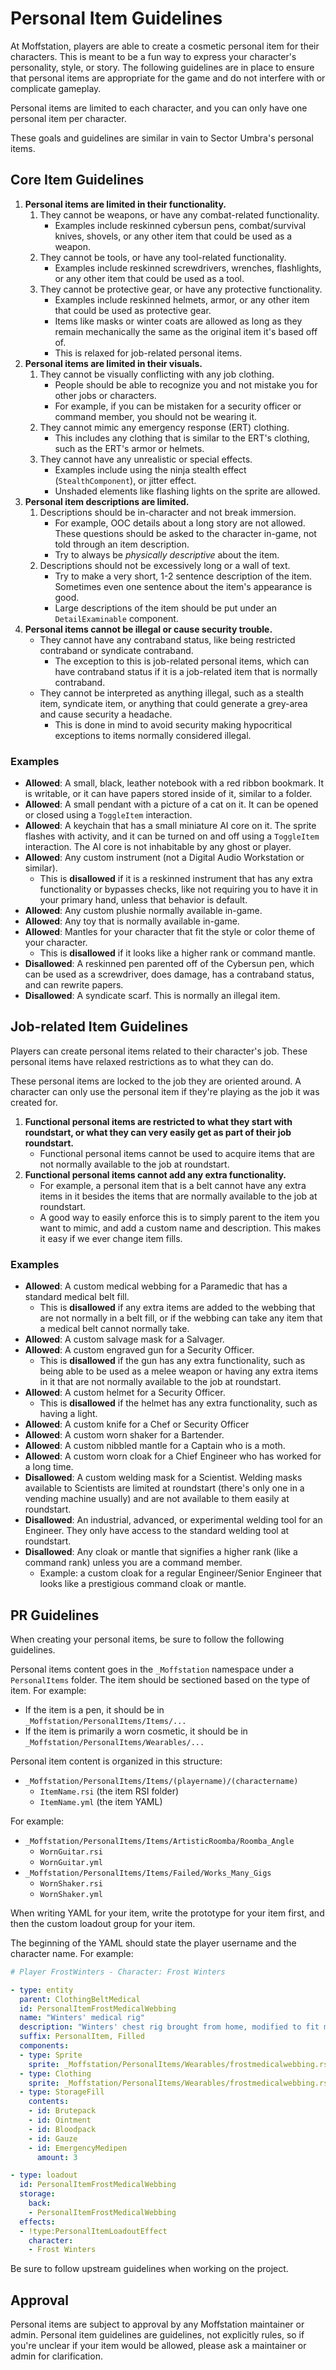 # Personal Item Guidelines
At Moffstation, players are able to create a cosmetic personal item for their characters.
This is meant to be a fun way to express your character's personality, style, or story.
The following guidelines are in place to ensure that personal items are appropriate for the game and do not interfere with or complicate gameplay.

Personal items are limited to each character, and you can only have one personal item per character.

These goals and guidelines are similar in vain to Sector Umbra's personal items.

## Core Item Guidelines
1. **Personal items are limited in their functionality.**
   1. They cannot be weapons, or have any combat-related functionality.
      - Examples include reskinned cybersun pens, combat/survival knives, shovels, or any other item that could be used as a weapon.
   2. They cannot be tools, or have any tool-related functionality.
      - Examples include reskinned screwdrivers, wrenches, flashlights, or any other item that could be used as a tool.
   3. They cannot be protective gear, or have any protective functionality.
      - Examples include reskinned helmets, armor, or any other item that could be used as protective gear.
      - Items like masks or winter coats are allowed as long as they remain mechanically the same as the original item it's based off of.
      - This is relaxed for job-related personal items.
2. **Personal items are limited in their visuals.**
   1. They cannot be visually conflicting with any job clothing.
      - People should be able to recognize you and not mistake you for other jobs or characters.
      - For example, if you can be mistaken for a security officer or command member, you should not be wearing it.
   2. They cannot mimic any emergency response (ERT) clothing.
      - This includes any clothing that is similar to the ERT's clothing, such as the ERT's armor or helmets.
   3. They cannot have any unrealistic or special effects.
      - Examples include using the ninja stealth effect (`StealthComponent`), or jitter effect.
      - Unshaded elements like flashing lights on the sprite are allowed.
3. **Personal item descriptions are limited.**
   1. Descriptions should be in-character and not break immersion.
      - For example, OOC details about a long story are not allowed. These questions should be asked to the character in-game, not told through an item description.
      - Try to always be _physically descriptive_ about the item.
   2. Descriptions should not be excessively long or a wall of text.
      - Try to make a very short, 1-2 sentence description of the item. Sometimes even one sentence about the item's appearance is good.
      - Large descriptions of the item should be put under an `DetailExaminable` component.
4. **Personal items cannot be illegal or cause security trouble.**
   - They cannot have any contraband status, like being restricted contraband or syndicate contraband.
     - The exception to this is job-related personal items, which can have contraband status if it is a job-related item that is normally contraband.
   - They cannot be interpreted as anything illegal, such as a stealth item, syndicate item, or anything that could generate a grey-area and cause security a headache.
     - This is done in mind to avoid security making hypocritical exceptions to items normally considered illegal.

### Examples
- **Allowed**: A small, black, leather notebook with a red ribbon bookmark. It is writable, or it can have papers stored inside of it, similar to a folder.
- **Allowed**: A small pendant with a picture of a cat on it. It can be opened or closed using a `ToggleItem` interaction.
- **Allowed**: A keychain that has a small miniature AI core on it. The sprite flashes with activity, and it can be turned on and off using a `ToggleItem` interaction. The AI core is not inhabitable by any ghost or player.
- **Allowed**: Any custom instrument (not a Digital Audio Workstation or similar).
  - This is **disallowed** if it is a reskinned instrument that has any extra functionality or bypasses checks, like not requiring you to have it in your primary hand, unless that behavior is default.
- **Allowed**: Any custom plushie normally available in-game.
- **Allowed**: Any toy that is normally available in-game.
- **Allowed**: Mantles for your character that fit the style or color theme of your character.
  - This is **disallowed** if it looks like a higher rank or command mantle.
- **Disallowed**: A reskinned pen parented off of the Cybersun pen, which can be used as a screwdriver, does damage, has a contraband status, and can rewrite papers.
- **Disallowed**: A syndicate scarf. This is normally an illegal item.


## Job-related Item Guidelines
Players can create personal items related to their character's job. These personal items have relaxed restrictions as to what they can do.

These personal items are locked to the job they are oriented around. A character can only use the personal item if they're playing as the job it was created for.

1. **Functional personal items are restricted to what they start with roundstart, or what they can very easily get as part of their job roundstart.**
   - Functional personal items cannot be used to acquire items that are not normally available to the job at roundstart.
2. **Functional personal items cannot add any extra functionality.**
   - For example, a personal item that is a belt cannot have any extra items in it besides the items that are normally available to the job at roundstart.
   - A good way to easily enforce this is to simply parent to the item you want to mimic, and add a custom name and description. This makes it easy if we ever change item fills.

### Examples
- **Allowed**: A custom medical webbing for a Paramedic that has a standard medical belt fill.
  - This is **disallowed** if any extra items are added to the webbing that are not normally in a belt fill, or if the webbing can take any item that a medical belt cannot normally take.
- **Allowed**: A custom salvage mask for a Salvager.
- **Allowed**: A custom engraved gun for a Security Officer.
  - This is **disallowed** if the gun has any extra functionality, such as being able to be used as a melee weapon or having any extra items in it that are not normally available to the job at roundstart.
- **Allowed**: A custom helmet for a Security Officer.
  - This is **disallowed** if the helmet has any extra functionality, such as having a light.
- **Allowed**: A custom knife for a Chef or Security Officer
- **Allowed**: A custom worn shaker for a Bartender.
- **Allowed**: A custom nibbled mantle for a Captain who is a moth.
- **Allowed**: A custom worn cloak for a Chief Engineer who has worked for a long time.
- **Disallowed**: A custom welding mask for a Scientist. Welding masks available to Scientists are limited at roundstart (there's only one in a vending machine usually) and are not available to them easily at roundstart.
- **Disallowed**: An industrial, advanced, or experimental welding tool for an Engineer. They only have access to the standard welding tool at roundstart.
- **Disallowed**: Any cloak or mantle that signifies a higher rank (like a command rank) unless you are a command member.
  - Example: a custom cloak for a regular Engineer/Senior Engineer that looks like a prestigious command cloak or mantle.

## PR Guidelines
When creating your personal items, be sure to follow the following guidelines.

Personal items content goes in the `_Moffstation` namespace under a `PersonalItems` folder. The item should be sectioned based on the type of item. For example:
   - If the item is a pen, it should be in `_Moffstation/PersonalItems/Items/...`
   - If the item is primarily a worn cosmetic, it should be in `_Moffstation/PersonalItems/Wearables/...`

Personal item content is organized in this structure:

- `_Moffstation/PersonalItems/Items/(playername)/(charactername)`
  - `ItemName.rsi` (the item RSI folder)
  - `ItemName.yml` (the item YAML)

For example:
- `_Moffstation/PersonalItems/Items/ArtisticRoomba/Roomba_Angle`
  - `WornGuitar.rsi`
  - `WornGuitar.yml`
- `_Moffstation/PersonalItems/Items/Failed/Works_Many_Gigs`
  - `WornShaker.rsi`
  - `WornShaker.yml`

When writing YAML for your item, write the prototype for your item first, and then the custom loadout group for your item.

The beginning of the YAML should state the player username and the character name. For example:

```yaml
# Player FrostWinters - Character: Frost Winters

- type: entity
  parent: ClothingBeltMedical
  id: PersonalItemFrostMedicalWebbing
  name: "Winters' medical rig"
  description: "Winters' chest rig brought from home, modified to fit medical supplies. Looks oddly familiar to some with certain backgrounds."
  suffix: PersonalItem, Filled
  components:
  - type: Sprite
    sprite: _Moffstation/PersonalItems/Wearables/frostmedicalwebbing.rsi
  - type: Clothing
    sprite: _Moffstation/PersonalItems/Wearables/frostmedicalwebbing.rsi
  - type: StorageFill
    contents:
    - id: Brutepack
    - id: Ointment
    - id: Bloodpack
    - id: Gauze
    - id: EmergencyMedipen
      amount: 3

- type: loadout
  id: PersonalItemFrostMedicalWebbing
  storage:
    back:
    - PersonalItemFrostMedicalWebbing
  effects:
  - !type:PersonalItemLoadoutEffect
    character:
    - Frost Winters
```

Be sure to follow upstream guidelines when working on the project.

## Approval
Personal items are subject to approval by any Moffstation maintainer or admin. Personal item guidelines are guidelines, not explicitly rules, so if you're unclear if your item would be allowed, please ask a maintainer or admin for clarification.
